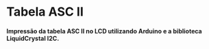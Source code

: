 # Tabela ASC II 

#### Impressão da tabela ASC II no LCD utilizando Arduino e a biblioteca LiquidCrystal I2C.
